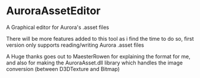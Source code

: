 # AuroraAssetEditor
A Graphical editor for Aurora's .asset files

There will be more features added to this tool as i find the time to do so, first version only supports reading/writing Aurora .asset files

A Huge thanks goes out to MaesterRowen for explaining the format for me, and also for making the AuroraAsset.dll library which handles the image conversion (between D3DTexture and Bitmap)